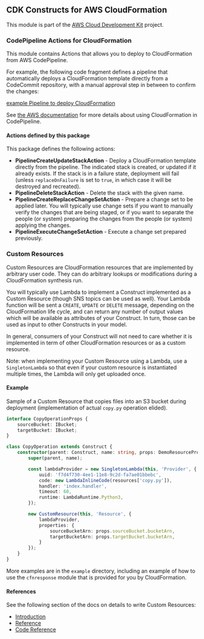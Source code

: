 ## CDK Constructs for AWS CloudFormation

This module is part of the [AWS Cloud Development Kit](https://github.com/awslabs/aws-cdk) project.

### CodePipeline Actions for CloudFormation

This module contains Actions that allows you to deploy to CloudFormation from AWS CodePipeline.

For example, the following code fragment defines a pipeline that automatically deploys a CloudFormation template
directly from a CodeCommit repository, with a manual approval step in between to confirm the changes:

[example Pipeline to deploy CloudFormation](../aws-codepipeline/test/integ.cfn-template-from-repo.lit.ts)

See [the AWS documentation](https://docs.aws.amazon.com/AWSCloudFormation/latest/UserGuide/continuous-delivery-codepipeline.html)
for more details about using CloudFormation in CodePipeline.

#### Actions defined by this package

This package defines the following actions:

* **PipelineCreateUpdateStackAction** - Deploy a CloudFormation template directly from the pipeline. The indicated stack is created,
  or updated if it already exists. If the stack is in a failure state, deployment will fail (unless `replaceOnFailure`
  is set to `true`, in which case it will be destroyed and recreated).
* **PipelineDeleteStackAction** - Delete the stack with the given name.
* **PipelineCreateReplaceChangeSetAction** - Prepare a change set to be applied later. You will typically use change sets if you want
  to manually verify the changes that are being staged, or if you want to separate the people (or system) preparing the
  changes from the people (or system) applying the changes.
* **PipelineExecuteChangeSetAction** - Execute a change set prepared previously.

### Custom Resources

Custom Resources are CloudFormation resources that are implemented by
arbitrary user code. They can do arbitrary lookups or modifications
during a CloudFormation synthesis run.

You will typically use Lambda to implement a Construct implemented as a
Custom Resource (though SNS topics can be used as well). Your Lambda function
will be sent a `CREATE`, `UPDATE` or `DELETE` message, depending on the
CloudFormation life cycle, and can return any number of output values which
will be available as attributes of your Construct. In turn, those can
be used as input to other Constructs in your model.

In general, consumers of your Construct will not need to care whether
it is implemented in term of other CloudFormation resources or as a
custom resource.

Note: when implementing your Custom Resource using a Lambda, use
a `SingletonLambda` so that even if your custom resource is instantiated
multiple times, the Lambda will only get uploaded once.

#### Example

Sample of a Custom Resource that copies files into an S3 bucket during deployment
(implementation of actual `copy.py` operation elided).

```ts
interface CopyOperationProps {
    sourceBucket: IBucket;
    targetBucket: IBucket;
}

class CopyOperation extends Construct {
    constructor(parent: Construct, name: string, props: DemoResourceProps) {
        super(parent, name);

        const lambdaProvider = new SingletonLambda(this, 'Provider', {
            uuid: 'f7d4f730-4ee1-11e8-9c2d-fa7ae01bbebc',
            code: new LambdaInlineCode(resources['copy.py']),
            handler: 'index.handler',
            timeout: 60,
            runtime: LambdaRuntime.Python3,
        });

        new CustomResource(this, 'Resource', {
            lambdaProvider,
            properties: {
                sourceBucketArn: props.sourceBucket.bucketArn,
                targetBucketArn: props.targetBucket.bucketArn,
            }
        });
    }
}
```

More examples are in the `example` directory, including an example of how to use
the `cfnresponse` module that is provided for you by CloudFormation.

#### References

See the following section of the docs on details to write Custom Resources:

* [Introduction](https://docs.aws.amazon.com/AWSCloudFormation/latest/UserGuide/template-custom-resources.html)
* [Reference](https://docs.aws.amazon.com/AWSCloudFormation/latest/UserGuide/crpg-ref.html)
* [Code Reference](https://docs.aws.amazon.com/AWSCloudFormation/latest/UserGuide/aws-properties-lambda-function-code.html)
